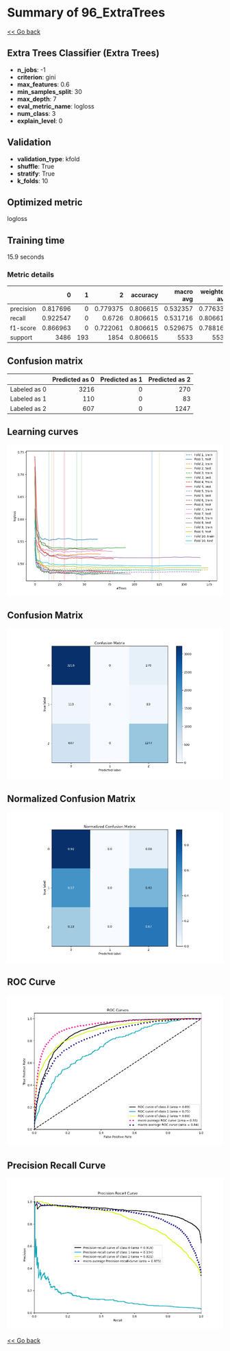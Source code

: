 # Summary of 96_ExtraTrees

[<< Go back](../README.md)


## Extra Trees Classifier (Extra Trees)
- **n_jobs**: -1
- **criterion**: gini
- **max_features**: 0.6
- **min_samples_split**: 30
- **max_depth**: 7
- **eval_metric_name**: logloss
- **num_class**: 3
- **explain_level**: 0

## Validation
 - **validation_type**: kfold
 - **shuffle**: True
 - **stratify**: True
 - **k_folds**: 10

## Optimized metric
logloss

## Training time

15.9 seconds

### Metric details
|           |           0 |   1 |           2 |   accuracy |   macro avg |   weighted avg |   logloss |
|:----------|------------:|----:|------------:|-----------:|------------:|---------------:|----------:|
| precision |    0.817696 |   0 |    0.779375 |   0.806615 |    0.532357 |       0.776333 |  0.514774 |
| recall    |    0.922547 |   0 |    0.6726   |   0.806615 |    0.531716 |       0.806615 |  0.514774 |
| f1-score  |    0.866963 |   0 |    0.722061 |   0.806615 |    0.529675 |       0.788168 |  0.514774 |
| support   | 3486        | 193 | 1854        |   0.806615 | 5533        |    5533        |  0.514774 |


## Confusion matrix
|              |   Predicted as 0 |   Predicted as 1 |   Predicted as 2 |
|:-------------|-----------------:|-----------------:|-----------------:|
| Labeled as 0 |             3216 |                0 |              270 |
| Labeled as 1 |              110 |                0 |               83 |
| Labeled as 2 |              607 |                0 |             1247 |

## Learning curves
![Learning curves](learning_curves.png)
## Confusion Matrix

![Confusion Matrix](confusion_matrix.png)


## Normalized Confusion Matrix

![Normalized Confusion Matrix](confusion_matrix_normalized.png)


## ROC Curve

![ROC Curve](roc_curve.png)


## Precision Recall Curve

![Precision Recall Curve](precision_recall_curve.png)



[<< Go back](../README.md)
